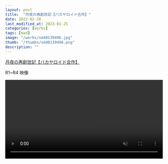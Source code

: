 ```yaml
---
layout: post
title:  "月夜の再創世記【バカヤロイド合作】"
date: 2022-02-28
last_modified_at: 2023-01-25
categories: [works]
tags: [mad]
image: "/works/sm40139496.jpg"
thumb: "/thumbs/sm40139496.png"
description: ""
---
```


<script type="application/javascript" src="https://embed.nicovideo.jp/watch/sm40139496/script?w=640&h=360"></script><noscript><a href="https://www.nicovideo.jp/watch/sm40139496">月夜の再創世記【バカヤロイド合作】</a></noscript>

R1~R4 映像

<video controls width="100%" autoplay loop muted="true" src="/works/sm40139496.mp4" type="video/mp4" >
 Sorry, your browser doesn't support embedded videos.
</video>
